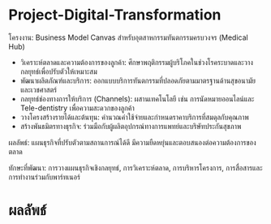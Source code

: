 # Project-Digital-Transformation
โครงงาน: Business Model Canvas สำหรับอุตสาหกรรมทันตกรรมครบวงจร (Medical Hub)

- วิเคราะห์ตลาดและความต้องการของลูกค้า: ศึกษาพฤติกรรมผู้บริโภคในช่วงโรคระบาดและวางกลยุทธ์เพื่อปรับตัวให้เหมาะสม
- พัฒนาผลิตภัณฑ์และบริการ: ออกแบบบริการทันตกรรมที่ปลอดภัยตามมาตรฐานด้านสุขอนามัยและเวชศาสตร์
- กลยุทธ์ช่องทางการให้บริการ (Channels): ผสานเทคโนโลยี เช่น การนัดหมายออนไลน์และ Tele-dentistry เพื่อความสะดวกของลูกค้า
- วางโครงสร้างรายได้และต้นทุน: คำนวณค่าใช้จ่ายและกำหนดราคาบริการที่สมดุลกับคุณภาพ
- สร้างพันธมิตรทางธุรกิจ: ร่วมมือกับผู้ผลิตอุปกรณ์ทางการแพทย์และบริษัทประกันสุขภาพ

ผลลัพธ์: แผนธุรกิจที่ปรับตัวตามสถานการณ์ได้ดี มีความยืดหยุ่นและตอบสนองต่อความต้องการของตลาด

ทักษะที่พัฒนา: การวางแผนธุรกิจเชิงกลยุทธ์, การวิเคราะห์ตลาด, การบริหารโครงการ, การสื่อสารและการทำงานร่วมกับพาร์ทเนอร์

# ผลลัพธ์
